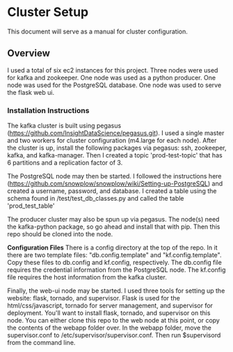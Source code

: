 # Cluster Setup

This document will serve as a manual for cluster configuration.


## Overview

I used a total of six ec2 instances for this project.
Three nodes were used for kafka and zookeeper.
One node was used as a python producer.
One node was used for the PostgreSQL database.
One node was used to serve the flask web ui.


### Installation Instructions

The kafka cluster is built using pegasus (https://github.com/InsightDataScience/pegasus.git). I used a single master and two workers for cluster configuration (m4.large for each node). After the cluster is up, install the following packages via pegasus: ssh, zookeeper, kafka, and kafka-manager. Then I created a topic 'prod-test-topic' that has 6 partitions and a replication factor of 3.

The PostgreSQL node may then be started.
I followed the instructions here (https://github.com/snowplow/snowplow/wiki/Setting-up-PostgreSQL) and created a username, password, and database.
I created a table using the schema found in /test/test_db_classes.py and called the table 'prod_test_table'

The producer cluster may also be spun up via pegasus.
The node(s) need the kafka-python package, so go ahead and install that with pip.
Then this repo should be cloned into the node.

**Configuration Files**
There is a config directory at the top of the repo.
In it there are two template files: "db.config.template" and "kf.config.template".
Copy these files to db.config and kf.config, respectively.
The db.config file requires the credential information from the PostgreSQL node.
The kf.config file requires the host information from the kafka cluster.

Finally, the web-ui node may be started.
I used three tools for setting up the website: flask, tornado, and supervisor.
Flask is used for the html/css/javascript, tornado for server management, and supervisor for deployment. You'll want to install flask, tornado, and supervisor on this node.
You can either clone this repo to the web node at this point, or copy the contents of the webapp folder over. In the webapp folder, move the supervisor.conf to /etc/supervisor/supervisor.conf. Then run $supervisord from the command line.